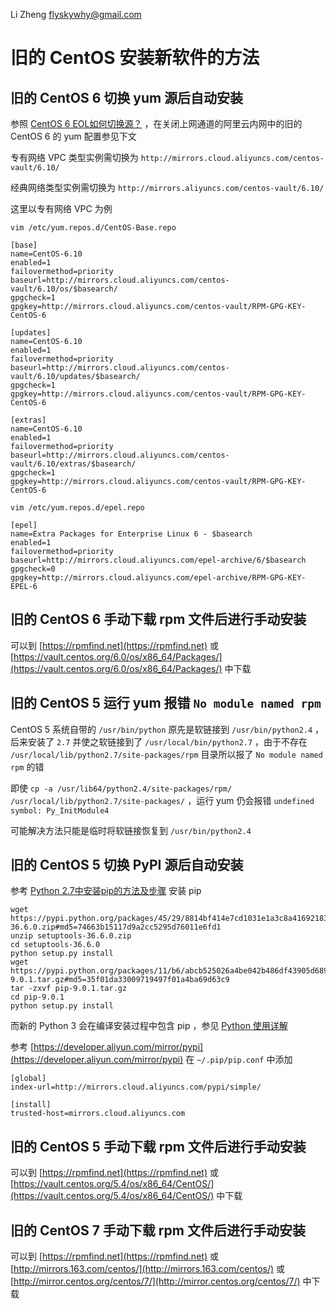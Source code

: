 Li Zheng flyskywhy@gmail.com

# 旧的 CentOS 安装新软件的方法
## 旧的 CentOS 6 切换 yum 源后自动安装
参照 [CentOS 6 EOL如何切换源？](https://help.aliyun.com/zh/ecs/user-guide/change-the-centos-6-source-address) ，在关闭上网通道的阿里云内网中的旧的 CentOS 6 的 yum 配置参见下文

专有网络 VPC 类型实例需切换为 `http://mirrors.cloud.aliyuncs.com/centos-vault/6.10/`

经典网络类型实例需切换为 `http://mirrors.aliyuncs.com/centos-vault/6.10/`

这里以专有网络 VPC 为例

    vim /etc/yum.repos.d/CentOS-Base.repo


```
[base]
name=CentOS-6.10
enabled=1
failovermethod=priority
baseurl=http://mirrors.cloud.aliyuncs.com/centos-vault/6.10/os/$basearch/
gpgcheck=1
gpgkey=http://mirrors.cloud.aliyuncs.com/centos-vault/RPM-GPG-KEY-CentOS-6

[updates]
name=CentOS-6.10
enabled=1
failovermethod=priority
baseurl=http://mirrors.cloud.aliyuncs.com/centos-vault/6.10/updates/$basearch/
gpgcheck=1
gpgkey=http://mirrors.cloud.aliyuncs.com/centos-vault/RPM-GPG-KEY-CentOS-6

[extras]
name=CentOS-6.10
enabled=1
failovermethod=priority
baseurl=http://mirrors.cloud.aliyuncs.com/centos-vault/6.10/extras/$basearch/
gpgcheck=1
gpgkey=http://mirrors.cloud.aliyuncs.com/centos-vault/RPM-GPG-KEY-CentOS-6
```

    vim /etc/yum.repos.d/epel.repo

```
[epel]
name=Extra Packages for Enterprise Linux 6 - $basearch
enabled=1
failovermethod=priority
baseurl=http://mirrors.cloud.aliyuncs.com/epel-archive/6/$basearch
gpgcheck=0
gpgkey=http://mirrors.cloud.aliyuncs.com/epel-archive/RPM-GPG-KEY-EPEL-6
```

## 旧的 CentOS 6 手动下载 rpm 文件后进行手动安装
可以到 [https://rpmfind.net](https://rpmfind.net) 或 [https://vault.centos.org/6.0/os/x86_64/Packages/](https://vault.centos.org/6.0/os/x86_64/Packages/) 中下载

## 旧的 CentOS 5 运行 yum 报错 `No module named rpm`
CentOS 5 系统自带的 `/usr/bin/python` 原先是软链接到 `/usr/bin/python2.4` ，后来安装了 `2.7` 并使之软链接到了 `/usr/local/bin/python2.7` ，由于不存在 `/usr/local/lib/python2.7/site-packages/rpm` 目录所以报了 `No module named rpm` 的错

即使 `cp -a /usr/lib64/python2.4/site-packages/rpm/ /usr/local/lib/python2.7/site-packages/` ，运行 yum 仍会报错 `undefined symbol: Py_InitModule4`

可能解决方法只能是临时将软链接恢复到 `/usr/bin/python2.4`

## 旧的 CentOS 5 切换 PyPI 源后自动安装
参考 [Python 2.7中安装pip的方法及步骤](https://www.cjavapy.com/article/826/) 安装 pip
```
wget https://pypi.python.org/packages/45/29/8814bf414e7cd1031e1a3c8a4169218376e284ea2553cc0822a6ea1c2d78/setuptools-36.6.0.zip#md5=74663b15117d9a2cc5295d76011e6fd1
unzip setuptools-36.6.0.zip
cd setuptools-36.6.0
python setup.py install
wget https://pypi.python.org/packages/11/b6/abcb525026a4be042b486df43905d6893fb04f05aac21c32c638e939e447/pip-9.0.1.tar.gz#md5=35f01da33009719497f01a4ba69d63c9
tar -zxvf pip-9.0.1.tar.gz
cd pip-9.0.1
python setup.py install
```

而新的 Python 3 会在编译安装过程中包含 pip ，参见 [Python 使用详解](../../Tool/编程语言/Python/Python使用详解.md)

参考 [https://developer.aliyun.com/mirror/pypi](https://developer.aliyun.com/mirror/pypi) 在 `~/.pip/pip.conf` 中添加
```
[global]
index-url=http://mirrors.cloud.aliyuncs.com/pypi/simple/

[install]
trusted-host=mirrors.cloud.aliyuncs.com
```

## 旧的 CentOS 5 手动下载 rpm 文件后进行手动安装
可以到 [https://rpmfind.net](https://rpmfind.net) 或 [https://vault.centos.org/5.4/os/x86_64/CentOS/](https://vault.centos.org/5.4/os/x86_64/CentOS/) 中下载

## 旧的 CentOS 7 手动下载 rpm 文件后进行手动安装
可以到 [https://rpmfind.net](https://rpmfind.net) 或 [http://mirrors.163.com/centos/](http://mirrors.163.com/centos/) 或 [http://mirror.centos.org/centos/7/](http://mirror.centos.org/centos/7/) 中下载

